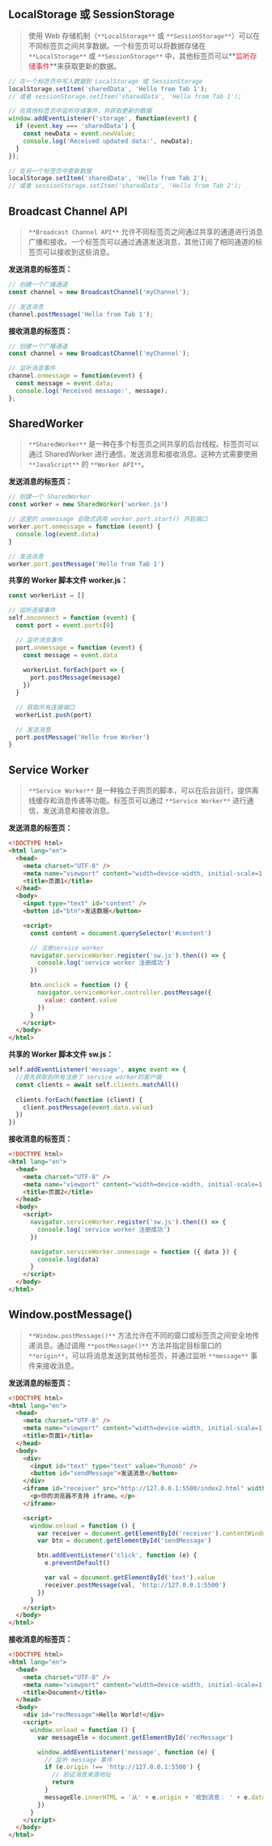 ## LocalStorage 或 SessionStorage
> 使用 Web 存储机制（`**LocalStorage**` 或 `**SessionStorage**`）可以在不同标签页之间共享数据。一个标签页可以将数据存储在 `**LocalStorage**` 或 `**SessionStorage**` 中，其他标签页可以**<font style="color:#DF2A3F;">监听存储事件</font>**来获取更新的数据。
>

```javascript
// 在一个标签页中写入数据到 LocalStorage 或 SessionStorage
localStorage.setItem('sharedData', 'Hello from Tab 1');
// 或者 sessionStorage.setItem('sharedData', 'Hello from Tab 1');

// 在其他标签页中监听存储事件，并获取更新的数据
window.addEventListener('storage', function(event) {
  if (event.key === 'sharedData') {
    const newData = event.newValue;
    console.log('Received updated data:', newData);
  }
});

// 在另一个标签页中更新数据
localStorage.setItem('sharedData', 'Hello from Tab 2');
// 或者 sessionStorage.setItem('sharedData', 'Hello from Tab 2');
```

## Broadcast Channel API
> `**Broadcast Channel API**` 允许不同标签页之间通过共享的通道进行消息广播和接收。一个标签页可以通过通道发送消息，其他订阅了相同通道的标签页可以接收到这些消息。
>

**发送消息的标签页：**

```javascript
// 创建一个广播通道
const channel = new BroadcastChannel('myChannel');

// 发送消息
channel.postMessage('Hello from Tab 1');
```

**接收消息的标签页：**

```javascript
// 创建一个广播通道
const channel = new BroadcastChannel('myChannel');

// 监听消息事件
channel.onmessage = function(event) {
  const message = event.data;
  console.log('Received message:', message);
};
```

## SharedWorker
> `**SharedWorker**` 是一种在多个标签页之间共享的后台线程。标签页可以通过 SharedWorker 进行通信，发送消息和接收消息。这种方式需要使用 `**JavaScript**` 的 `**Worker API**`。
>

**发送消息的标签页：**

```javascript
// 创建一个 SharedWorker
const worker = new SharedWorker('worker.js')

// 这里的 onmessage 会隐式调用 worker.port.start() 开启端口
worker.port.onmessage = function (event) {
  console.log(event.data)
}

// 发送消息
worker.port.postMessage('Hello from Tab 1')
```

**共享的 Worker 脚本文件 worker.js：**

```javascript
const workerList = []

// 监听连接事件
self.onconnect = function (event) {
  const port = event.ports[0]

  // 监听消息事件
  port.onmessage = function (event) {
    const message = event.data
    
    workerList.forEach(port => {
      port.postMessage(message)
    })
  }

  // 获取所有连接端口
  workerList.push(port)

  // 发送消息
  port.postMessage('Hello from Worker')
}
```

## Service Worker
> `**Service Worker**` 是一种独立于网页的脚本，可以在后台运行，提供离线缓存和消息传递等功能。标签页可以通过 `**Service Worker**` 进行通信，发送消息和接收消息。
>

**发送消息的标签页：**

```html
<!DOCTYPE html>
<html lang="en">
  <head>
    <meta charset="UTF-8" />
    <meta name="viewport" content="width=device-width, initial-scale=1.0" />
    <title>页面1</title>
  </head>
  <body>
    <input type="text" id="content" />
    <button id="btn">发送数据</button>

    <script>
      const content = document.querySelector('#content')

      // 注册service worker
      navigator.serviceWorker.register('sw.js').then(() => {
        console.log('service worker 注册成功')
      })

      btn.onclick = function () {
        navigator.serviceWorker.controller.postMessage({
          value: content.value
        })
      }
    </script>
  </body>
</html>
```

**共享的 Worker 脚本文件 sw.js：**

```javascript
self.addEventListener('message', async event => {
  //首先获取到所有注册了 service worker的客户端
  const clients = await self.clients.matchAll()
  
  clients.forEach(function (client) {
    client.postMessage(event.data.value)
  })
})
```

**接收消息的标签页：**

```html
<!DOCTYPE html>
<html lang="en">
  <head>
    <meta charset="UTF-8" />
    <meta name="viewport" content="width=device-width, initial-scale=1.0" />
    <title>页面2</title>
  </head>
  <body>
    <script>
      navigator.serviceWorker.register('sw.js').then(() => {
        console.log('service worker 注册成功')
      })

      navigator.serviceWorker.onmessage = function ({ data }) {
        console.log(data)
      }
    </script>
  </body>
</html>
```

## Window.postMessage()
> `**Window.postMessage()**` 方法允许在不同的窗口或标签页之间安全地传递消息。通过调用 `**postMessage()**` 方法并指定目标窗口的 `**origin**`，可以将消息发送到其他标签页，并通过监听 `**message**` 事件来接收消息。
>

**发送消息的标签页：**

```html
<!DOCTYPE html>
<html lang="en">
  <head>
    <meta charset="UTF-8" />
    <meta name="viewport" content="width=device-width, initial-scale=1.0" />
    <title>页面1</title>
  </head>
  <body>
    <div>
      <input id="text" type="text" value="Runoob" />
      <button id="sendMessage">发送消息</button>
    </div>
    <iframe id="receiver" src="http://127.0.0.1:5500/index2.html" width="300" height="360">
      <p>你的浏览器不支持 iframe。</p>
    </iframe>

    <script>
      window.onload = function () {
        var receiver = document.getElementById('receiver').contentWindow
        var btn = document.getElementById('sendMessage')

        btn.addEventListener('click', function (e) {
          e.preventDefault()

          var val = document.getElementById('text').value
          receiver.postMessage(val, 'http://127.0.0.1:5500')
        })
      }
    </script>
  </body>
</html>
```

**接收消息的标签页：**

```html
<!DOCTYPE html>
<html lang="en">
  <head>
    <meta charset="UTF-8" />
    <meta name="viewport" content="width=device-width, initial-scale=1.0" />
    <title>Document</title>
  </head>
  <body>
    <div id="recMessage">Hello World!</div>
    <script>
      window.onload = function () {
        var messageEle = document.getElementById('recMessage')

        window.addEventListener('message', function (e) {
          // 监听 message 事件
          if (e.origin !== 'http://127.0.0.1:5500') {
            // 验证消息来源地址
            return
          }
          messageEle.innerHTML = '从' + e.origin + '收到消息： ' + e.data
        })
      }
    </script>
  </body>
</html>
```


